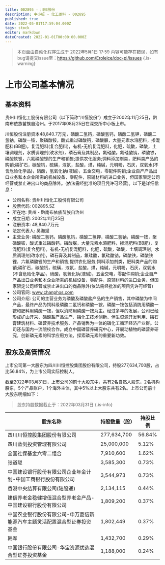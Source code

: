 ```yaml
---
title: 002895 - 川恒股份
description: 中小板 - 化工原料 - 002895
published: true
date: 2022-05-01T17:59:04.000Z
tags: stock
editor: markdown
dateCreated: 2022-01-01T00:00:00.000Z
---
```


> 本页面由自动化程序生成于 2022年5月1日 17:59
> 内容可能存在错误，如有bug请提交issue至：https://github.com/Eroleice/doc-pi/issues
{.is-warning}

# 上市公司基本情况

## 基本资料

贵州川恒化工股份有限公司（以下简称“川恒股份”）成立于2002年11月25日，黔南布依族苗族自治州。于2017年08月25日在深交所中小板上市。

川恒股份注册资本48,840.7万元，磷酸二氢钙，磷酸氢钙，磷酸二氢钾，磷酸二氢钠，磷酸一铵，聚磷酸铵，酸式重过磷酸钙，磷酸脲，大量元素水溶肥料，掺混肥料(BB肥)，复混肥料(复合肥料)，有机-无机复混肥料，化肥，硫酸，磷酸，土壤调理剂，水质调理剂(改水剂)，磷石膏及其制品，氟硅酸，氟硅酸钠，磷酸铁，磷酸铁锂，六氟磷酸锂的生产和销售;提供农化服务;饲料添加剂类，肥料类产品的购销;磷矿石，碳酸钙，硫磺，液氨，盐酸，煤，纯碱，元明粉，石灰，双氧水(不含危险化学品)，硝酸，氢氧化钠(液碱)，五金交电，零配件购销;企业自产产品出口业务和本企业所需的机械设备，零配件，原辅材料的进口业务，但国家限定公司经营或禁止进出口的商品除外。(依法需经批准的项目凭许可经营)。以下是详细信息：

- 公司名称: 贵州川恒化工股份有限公司
- 股票代码: 002895.SZ
- 所在地: 贵州 - 黔南布依族苗族自治州
- 成立日期: 2002年11月25日
- 注册资本: 48,840.7万元
- 法定代表人: 吴海斌
- 主营业务: 磷酸二氢钙，磷酸氢钙，磷酸二氢钾，磷酸二氢钠，磷酸一铵，聚磷酸铵，酸式重过磷酸钙，磷酸脲，大量元素水溶肥料，掺混肥料(BB肥)，复混肥料(复合肥料)，有机-无机复混肥料，化肥，硫酸，磷酸，土壤调理剂，水质调理剂(改水剂)，磷石膏及其制品，氟硅酸，氟硅酸钠，磷酸铁，磷酸铁锂，六氟磷酸锂的生产和销售;提供农化服务;饲料添加剂类，肥料类产品的购销;磷矿石，碳酸钙，硫磺，液氨，盐酸，煤，纯碱，元明粉，石灰，双氧水(不含危险化学品)，硝酸，氢氧化钠(液碱)，五金交电，零配件购销;企业自产产品出口业务和本企业所需的机械设备，零配件，原辅材料的进口业务，但国家限定公司经营或禁止进出口的商品除外(依法需经批准的项目凭许可经营)
- 公司官网: www.chanphos.com
- 公司介绍: 公司的主营业务为磷酸及磷酸盐产品的生产销售，其中磷酸为中间产品，最终产品为饲料级磷酸二氢钙和磷酸一铵，磷酸一铵包括消防用磷酸一铵和肥料用磷酸一铵，但以消防用磷酸一铵为主。经过多年的发展，公司已经形成矿山开采、磷酸盐产品生产、磷化工技术创新、伴生资源开发利用、磷石膏建筑材料、磷营养技术服务、产品销售为一体的磷化工循环经济产业群。公司还与国内一流院校合作，成立中国磷营养研究中心，开展动植物的磷营养研究，创新磷元素的科学应用方法，探索磷元素的重要新功效。


## 股东及高管情况

上市公司第一大股东为四川川恒控股集团股份有限公司，持股277,634,700股，占比56.84%，为上市公司实际控制人。

截至2022年03月31日，上市公司的前十大股东中，共有2名自然人股东，2名机构股东，5个产品账户，1个海外主体，其中5%以上大股东共有2名。上市公司前十大股东明细如下：

> 股东持股数据截止于：2022年03月31日
{.is-info}

| 股东名称 | 持股数量（股） | 持股比例 |
| --- | --- | --- |
| 四川川恒控股集团股份有限公司 | 277,634,700 | 56.84% |
| 四川蓝剑投资管理有限公司 | 25,000,000 | 5.12% |
| 全国社保基金六零二组合 | 7,910,600 | 1.62% |
| 张道聪 | 3,585,300 | 0.73% |
| 中国建设银行股份有限公司企业年金计划-中国工商银行股份有限公司 | 3,544,973 | 0.73% |
| 香港中央结算有限公司(陆股通) | 2,134,115 | 0.44% |
| 建信养老金稳健增值混合型养老金产品-中国建设银行股份有限公司 | 1,809,200 | 0.37% |
| 中国农业银行股份有限公司-申万菱信新能源汽车主题灵活配置混合型证券投资基金 | 1,802,449 | 0.37% |
| 韩军 | 1,432,700 | 0.29% |
| 中国银行股份有限公司-华宝资源优选混合型证券投资基金 | 1,188,000 | 0.24% |




